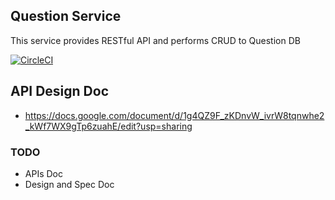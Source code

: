 

## Question Service

This service provides RESTful API and performs CRUD to Question DB 

[![CircleCI](https://circleci.com/gh/shravan097/qna.svg?style=svg&circle-token=da4bc58f32a2b4fd239d346b0f8293ae0f827323)](https://app.circleci.com/pipelines/github/shravan097/qna)

## API Design Doc
- https://docs.google.com/document/d/1g4QZ9F_zKDnvW_ivrW8tqnwhe2_kWf7WX9gTp6zuahE/edit?usp=sharing

### TODO

- APIs Doc
- Design and Spec Doc
